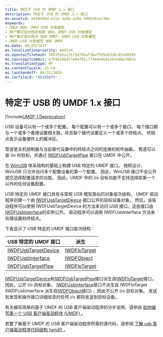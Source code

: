 ```yaml
---
title: 特定于 USB 的 UMDF 1.x 接口
description: 特定于 USB 的 UMDF 1.x 接口
ms.assetid: b458d96d-e15e-4a9b-a26e-490620cec38e
keywords:
- UMDF WDK，UMDF-USB 对象模型
- 用户模式驱动程序框架 WDK，UMDF-USB 对象模型
- 用户模式驱动程序 WDK UMDF，UMDF-USB 对象模型
- UMDF-USB 对象模型 WDK UMDF
ms.date: 04/20/2017
ms.localizationpriority: medium
ms.openlocfilehash: 5053f45ac25f3d74baf36af595e6326c05dd6585
ms.sourcegitcommit: e769619bd37e04762c77444e8b4ce9fe86ef09cb
ms.translationtype: MT
ms.contentlocale: zh-CN
ms.lasthandoff: 08/31/2020
ms.locfileid: "89185075"
---
```

# <a name="usb-specific-umdf-1x-interfaces"></a>特定于 USB 的 UMDF 1.x 接口


[!include[UMDF 1 Deprecation](../includes/umdf-1-deprecation.md)]

USB 设备可以有一个或多个配置。 每个配置可以有一个或多个接口。 每个接口都与一个或多个备用设置相关联，并且每个替代设置定义一个或多个终结点。 终结点表示设备硬件上的缓冲区。

管道是主机控制器与当前替代设置中的终结点之间的连接的软件抽象。 管道可以是 i/o 的目标，并通过 [IWDFUsbTargetPipe](/windows-hardware/drivers/ddi/wudfusb/nn-wudfusb-iwdfusbtargetpipe) 接口在 UMDF 中公开。

在 [WinUSB](/windows-hardware/drivers/ddi/index) 体系结构的基础上构建 USB 特定的 UMDF 接口。 按照设计，WinUSB 只允许访问多个配置设备的第一个配置。 因此，WinUSB 接口不会公开提交选择配置请求的功能。 因此，UMDF 中的 i/o 目标功能不支持选择除第一个以外的任何设备配置。

USB 特定的 UMDF 接口具有与常规 USB 模型类似的对象层次结构。 UMDF 驱动程序创建一个由 [IWDFUsbTargetDevice](/windows-hardware/drivers/ddi/wudfusb/nn-wudfusb-iwdfusbtargetdevice) 接口公开的目标设备对象。 然后，该驱动程序可以使用 IWDFUsbTargetDevice 的方法来访问 USB 接口，这些接口由 [IWDFUsbInterface](/windows-hardware/drivers/ddi/wudfusb/nn-wudfusb-iwdfusbinterface)的实例公开。 驱动程序可以调用 IWDFUsbInterface 方法来处理设置和终结点。

下表显示了 USB 特定的 UMDF 接口层次结构：

| USB 特定的 UMDF 接口                    | 派生                     |
|------------------------------------------------|----------------------------------|
| [IWDFUsbTargetDevice](/windows-hardware/drivers/ddi/wudfusb/nn-wudfusb-iwdfusbtargetdevice) | [IWDFIoTarget](/windows-hardware/drivers/ddi/wudfddi/nn-wudfddi-iwdfiotarget) |
| [IWDFUsbInterface](/windows-hardware/drivers/ddi/wudfusb/nn-wudfusb-iwdfusbinterface)       | [IWDFObject](/windows-hardware/drivers/ddi/wudfddi/nn-wudfddi-iwdfobject)     |
| [IWDFUsbTargetPipe](/windows-hardware/drivers/ddi/wudfusb/nn-wudfusb-iwdfusbtargetpipe)     | [IWDFIoTarget](/windows-hardware/drivers/ddi/wudfddi/nn-wudfddi-iwdfiotarget) |

 

[IWDFUsbTargetDevice](/windows-hardware/drivers/ddi/wudfusb/nn-wudfusb-iwdfusbtargetdevice)和[IWDFUsbTargetPipe](/windows-hardware/drivers/ddi/wudfusb/nn-wudfusb-iwdfusbtargetpipe)接口派生自[IWDFIoTarget](/windows-hardware/drivers/ddi/wudfddi/nn-wudfddi-iwdfiotarget)接口，因此，公开 i/o 目标对象。 [IWDFUsbInterface](/windows-hardware/drivers/ddi/wudfusb/nn-wudfusb-iwdfusbinterface)接口不派生自 IWDFIoTarget (IWDFUsbInterface 派生自[IWDFObject](/windows-hardware/drivers/ddi/wudfddi/nn-wudfddi-iwdfobject)接口) ，因此不公开 i/o 目标对象。 发送到发现和操作接口详细信息的任何 i/o 都将发送到目标设备。

有关编写简单的基于 UMDF 的 USB 客户端驱动程序的分步说明，请参阅 [如何编写第一个 USB 客户端驱动程序 (UMDF) ](/windows-hardware/drivers/ddi/index)。

若要了解基于 UMDF 的 USB 客户端驱动程序所需的源代码，请参阅 [了解 usb 客户端驱动程序代码结构 (umdf) ](/windows-hardware/drivers/ddi/index)。

 

